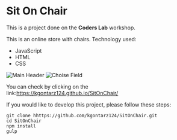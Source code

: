 # Sit On Chair

This is a project done on the **Coders Lab** workshop.

This is an online store with chairs. Technology used:
- JavaScript
- HTML
- CSS

![Main Header](https://raw.github.com/kgontarz124/{SitOnChair/master/images/pscreenshot_1.png)
![Choise Field](/images/pscreenshot_2.png)

You can check by clicking on the link:https://kgontarz124.github.io/SitOnChair/



If you would like to develop this project, please follow these steps:
```
git clone hhttps://github.com/kgontarz124/SitOnChair.git
cd SitOnChair
npm install
gulp
```
